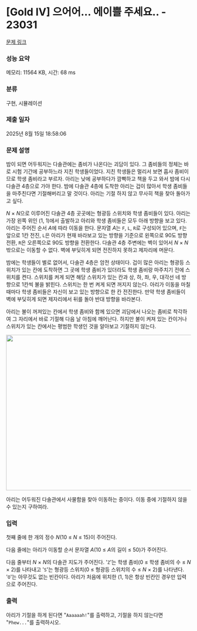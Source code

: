 # [Gold IV] 으어어… 에이쁠 주세요.. - 23031 

[문제 링크](https://www.acmicpc.net/problem/23031) 

### 성능 요약

메모리: 11564 KB, 시간: 68 ms

### 분류

구현, 시뮬레이션

### 제출 일자

2025년 8월 15일 18:58:06

### 문제 설명

<p>밤이 되면 어두워지는 다솔관에는 좀비가 나온다는 괴담이 있다. 그 좀비들의 정체는 바로 시험 기간에 공부하느라 지친 학생들이었다. 지친 학생들은 멀리서 보면 흡사 좀비이므로 학생 좀비라고 부르자. 아리는 낮에 공부하다가 깜빡하고 책을 두고 와서 밤에 다시 다솔관 4층으로 가야 한다. 밤에 다솔관 4층에 도착한 아리는 겁이 많아서 학생 좀비들을 마주친다면 기절해버리고 말 것이다. 아리는 기절 하지 않고 무사히 책을 찾아 돌아가고 싶다.</p>

<p><em>N</em> × <em>N</em>으로 이루어진 다솔관 4층 곳곳에는 형광등 스위치와 학생 좀비들이 있다. 아리는 가장 왼쪽 위인 (1, 1)에서 출발하고 아리와 학생 좀비들은 모두 아래 방향을 보고 있다. 아리는 주어진 순서 <em>A</em>에 따라 이동을 한다. 문자열 <em>A</em>는 <code>F</code>, <code>L</code>, <code>R</code>로 구성되어 있으며, <code>F</code>는 앞으로 1칸 전진, <code>L</code>은 아리가 현재 바라보고 있는 방향을 기준으로 왼쪽으로 90도 방향 전환, <code>R</code>은 오른쪽으로 90도 방향을 전환한다. 다솔관 4층 주변에는 벽이 있어서 <em>N</em> × <em>N </em>밖으로는 이동할 수 없다. 벽에 부딪히게 되면 전진하지 못하고 제자리에 머문다.</p>

<p>밤에는 학생들이 별로 없어서, 다솔관 4층은 암전 상태이다. 겁이 많은 아리는 형광등 스위치가 있는 칸에 도착하면 그 곳에 학생 좀비가 있더라도 학생 좀비랑 마주치기 전에 스위치를 켠다. 스위치를 켜게 되면 해당 스위치가 있는 칸과 상, 하, 좌, 우, 대각선 네 방향으로 1칸씩 불을 밝힌다. 스위치는 한 번 켜게 되면 꺼지지 않는다. 아리가 이동을 마칠 때마다 학생 좀비들은 자신이 보고 있는 방향으로 한 칸 전진한다. 만약 학생 좀비들이 벽에 부딪히게 되면 제자리에서 뒤를 돌아 반대 방향을 바라본다.</p>

<p>아리는 불이 꺼져있는 칸에서 학생 좀비와 함께 있으면 괴담에서 나오는 좀비로 착각하여 그 자리에서 바로 기절해 다음 날 아침에 깨어난다. 하지만 불이 켜져 있는 칸이거나 스위치가 있는 칸에서는 평범한 학생인 것을 알아보고 기절하지 않는다.</p>

<p style="text-align: center;"><img alt="" src="https://upload.acmicpc.net/10442438-8649-40c6-828c-3a3c2ed2f700/-/preview/" style="height: 424px; width: 800px;"></p>

<p>아리는 어두워진 다솔관에서 사물함을 찾아 이동하는 중이다. 이동 중에 기절하지 않을 수 있는지 구하여라.</p>

### 입력 

 <p>첫째 줄에 한 개의 정수 <em>N</em>(10 ≤ <em>N</em> ≤ 15)이 주어진다.</p>

<p>다음 줄에는 아리가 이동할 순서 문자열 <em>A</em>(10 ≤ <em>A</em>의 길이 ≤ 50)가 주어진다.</p>

<p>다음 줄부터 <em>N</em> × <em>N</em>의 다솔관 지도가 주어진다. '<code>Z</code>'는 학생 좀비(0 ≤ 학생 좀비의 수 ≤ <em>N</em> × 2)를 나타내고 '<code>S</code>'는 형광등 스위치(0 ≤ 형광등 스위치의 수 ≤ <em>N</em> × 2)를 나타낸다. '<code>O</code>'는 아무것도 없는 빈칸이다. 아리가 처음에 위치한 (1, 1)은 항상 빈칸인 경우만 입력으로 주어진다.</p>

### 출력 

 <p>아리가 기절을 하게 된다면 "<code>Aaaaaah!</code>"를 출력하고, 기절을 하지 않는다면 "<code>Phew...</code>"를 출력하시오.</p>

